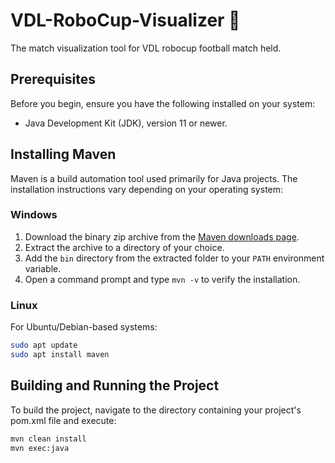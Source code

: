 # VDL-RoboCup-Visualizer 🤖
The match visualization tool for VDL robocup football match held.

## Prerequisites

Before you begin, ensure you have the following installed on your system:
- Java Development Kit (JDK), version 11 or newer.

## Installing Maven

Maven is a build automation tool used primarily for Java projects. The installation instructions vary depending on your operating system:

### Windows

1. Download the binary zip archive from the [Maven downloads page](https://maven.apache.org/download.cgi).
2. Extract the archive to a directory of your choice.
3. Add the `bin` directory from the extracted folder to your `PATH` environment variable.
4. Open a command prompt and type `mvn -v` to verify the installation.

### Linux

For Ubuntu/Debian-based systems:

```bash
sudo apt update
sudo apt install maven
```

## Building and Running the Project
To build the project, navigate to the directory containing your project's pom.xml file and execute:
```bash
mvn clean install
mvn exec:java
```


